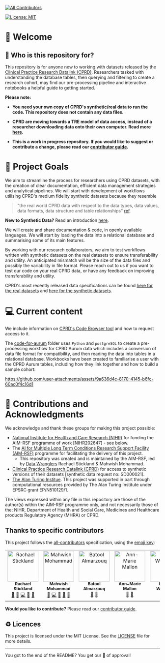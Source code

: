 
<!-- ALL-CONTRIBUTORS-BADGE:START - Do not remove or modify this section -->
[![All Contributors](https://img.shields.io/badge/all_contributors-4-orange.svg?style=flat-square)](#thanks-to-specific-contributors)
<!-- ALL-CONTRIBUTORS-BADGE:END -->
[![License: MIT](https://img.shields.io/badge/License-MIT-yellow.svg)](https://opensource.org/licenses/MIT)

# 👋 Welcome 

##  👥 Who is this repository for? 

This repository is for anyone new to working with datasets released by the [Clinical Practice Research Datalink (CPRD)](https://cprd.com). Researchers tasked with understanding the database tables, then querying and filtering to create a research cohort, may find our pre-processing pipeline and interactive notebooks a helpful guide to getting started. 

**Please note:**

- **You need your own copy of CPRD's synthetic/real data to run the code. This repository does not contain any data files.**

- **CPRD are moving towards a TRE model of data access, instead of a researcher downloading data onto their own computer. Read more [here](https://www.cprd.com/cprd-safe-our-trusted-research-environment).**

- **This is a work in progress repository. If you would like to suggest or contribute a change, please read our [contributor guide](CONTRIBUTING.md).**

# 🥅 Project Goals

We aim to streamline the process for researchers using CPRD datasets, with the creation of clear documentation, efficient data management strategies and analytical pipelines. We will start with development of workflows utilising CPRD's medium fidelity synthetic datasets because they resemble
> "the real world CPRD data with respect to the data types, data values, data formats, data structure and table relationships" [ref](https://cprd.com/synthetic-data).

**New to Synthetic Data?** Read an introduction [here](https://github.com/aim-rsf/Synthetic-Data).

We will create and share documentation & code, in openly available languages. We will start by loading the data into a relational database and summarising some of its main features. 

By working with our research collaborators, we aim to test workflows written with synthetic datasets on the real datasets to ensure transferability and utility. An anticipated mismatch will be the size of the data files and possibly the variability in file format. Please reach out to us if you want to test our code on your real CPRD data, or have any feedback on improving transferability and utility. 

CPRD's most recently released data specifications can be found [here for the real datasets](https://cprd.com/primary-care-data-public-health-research) and [here for the synthetic datasets](https://cprd.com/synthetic-data).
  
# 💻 Current content

We include information on [CPRD's Code Browser tool](cprd-code-browser.md) and how to request access to it. 

The [code-for-aurum](code-for-aurum) folder uses `Python` and `postgreSQL` to create a pre-processing workflow for CPRD Aurum data which includes a conversion of data file format for compatibility, and then reading the data into tables in a relational database. Workbooks have been created to familiarise a user with the CPRD Aurum tables, including how they link together and how to build a sample cohort:

https://github.com/user-attachments/assets/9a636d4c-8170-4145-b6fc-60ac0f4c16d1

# 🤝 Contributions and Acknowledgments

We acknowledge and thank these groups for making this project possible:

- [National Institute for Health and Care Research (NIHR)](https://www.nihr.ac.uk/) for funding the AIM-RSF programme of work [NIHR202647] - see below.
- The [AI for Multiple Long Term Conditions Research Support Facility (AIM-RSF)](https://github.com/aim-rsf) programme for facilitating the delivery of this project.
  - This repository was created and is maintained by the AIM-RSF, led by [Data Wranglers](https://book.the-turing-way.org/collaboration/research-infrastructure-roles/data-wrangler.html) Rachael Stickland & Mahwish Mohammad.
- [Clinical Practice Research Datalink (CPRD)](CPRD) for access to synthetic versions of their datasets [synthetic data request no: SD000021].
- [The Alan Turing Institue](https://www.turing.ac.uk/). This project was supported in part through computational resources provided by The Alan Turing Institute under EPSRC grant EP/N510129/1.

The views expressed within any file in this repository are those of the author(s) within the AIM-RSF programme only, and not necessarily those of the: NIHR, Department of Health and Social Care, Medicines and Healthcare products Regulatory Agency (MHRA) or CPRD. 
 
## Thanks to specific contributors

This project follows the [all-contributors](https://github.com/all-contributors/all-contributors) specification, using the [emoji key](https://allcontributors.org/docs/en/emoji-key):
<!-- ALL-CONTRIBUTORS-LIST:START - Do not remove or modify this section -->
<!-- prettier-ignore-start -->
<!-- markdownlint-disable -->
<table>
  <tbody>
    <tr>
      <td align="center" valign="top" width="14.28%"><a href="http://linkedin.com/in/rstickland-phd"><img src="https://avatars.githubusercontent.com/u/50215726?v=4?s=100" width="100px;" alt="Rachael Stickland"/><br /><sub><b>Rachael Stickland</b></sub></a><br /> <a href="#projectManagement-RayStick" title="Project Management">📆</a> <a href="#maintenance-RayStick" title="Maintenance">🚧</a> <a href="https://github.com/aim-rsf/cprd/commits?author=RayStick" title="Code">💻</a> <a href="https://github.com/aim-rsf/cprd/commits?author=RayStick" title="Documentation">📖</a> <a href="#ideas-RayStick" title="Ideas, Planning, & Feedback">🤔</a></td>
      <td align="center" valign="top" width="14.28%"><a href="https://github.com/Rainiefantasy"><img src="https://avatars.githubusercontent.com/u/43926907?v=4?s=100" width="100px;" alt="Mahwish Mohammad"/><br /><sub><b>Mahwish Mohammad</b></sub></a><br /><a href="#maintenance-Rainiefantasy" title="Maintenance">🚧</a> <a href="https://github.com/aim-rsf/cprd/commits?author=Rainiefantasy" title="Code">💻</a> <a href="https://github.com/aim-rsf/cprd/commits?author=Rainiefantasy" title="Documentation">📖</a> <a href="#ideas-Rainiefantasy" title="Ideas, Planning, & Feedback">🤔</a> <a href="https://github.com/aim-rsf/cprd/pulls?q=is%3Apr+reviewed-by%3ABatoolMM" title="Reviewed Pull Requests">👀</a></td>
      <td align="center" valign="top" width="14.28%"><a href="https://batool-almarzouq.netlify.app/"><img src="https://avatars.githubusercontent.com/u/53487593?v=4?s=100" width="100px;" alt="Batool Almarzouq"/><br /><sub><b>Batool Almarzouq</b></sub></a><br /><a href="https://github.com/aim-rsf/cprd/pulls?q=is%3Apr+reviewed-by%3ABatoolMM" title="Reviewed Pull Requests">👀</a> <a href="#ideas-amallon" title="Ideas, Planning, & Feedback">🤔</a></td>
      <td align="center" valign="top" width="14.28%"><a href="https://github.com/amallon"><img src="https://avatars.githubusercontent.com/u/35258603?v=4?s=100" width="100px;" alt="Ann-Marie Mallon"/><br /><sub><b>Ann-Marie Mallon</b></sub></a><br /><a href="#projectManagement-amallon" title="Project Management">📆</a> <a href="#ideas-amallon" title="Ideas, Planning, & Feedback">🤔</a></td>
      <td align="center" valign="top" width="14.28%"><a href="https://github.com/amallon"><img src="https://avatars.githubusercontent.com/u/3626306?v=4" width="100px;" alt="Kirstie Whitaker"/><br /><sub><b>Kirstie Whitaker</b></sub></a><br /> <a href="#ideas-KirstieJane" title="Ideas, Planning, & Feedback">🤔</a></td>
    </tr>
  </tbody>
</table>

<!-- markdownlint-restore -->
<!-- prettier-ignore-end -->

<!-- ALL-CONTRIBUTORS-LIST:END -->

**Would you like to contribute?** Please read our [contributor guide](CONTRIBUTING.md). 

## ♻️ Licences

This project is licensed under the MIT License. See the [LICENSE](LICENSE) file for more details.

---

You got to the end of the README? You get our :seal: of approval! 
